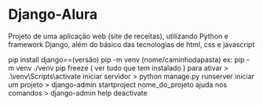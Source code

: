 # Django-Alura
Projeto de uma aplicação web (site de receitas), utilizando Python e framework Django, além do básico das tecnologias de html, css e javascript


pip install django==(versão)
pip -m venv (nome/caminhodapasta) ex: pip -m venv ./venv
pip freeze ( ver tudo que tem instalado )
para ativar > .\venv\Scripts\activate
iniciar servidor > python manage.py runserver
iniciar um projeto > django-admin startproject nome_do_projeto
ajuda nos comandos > django-admin help
deactivate